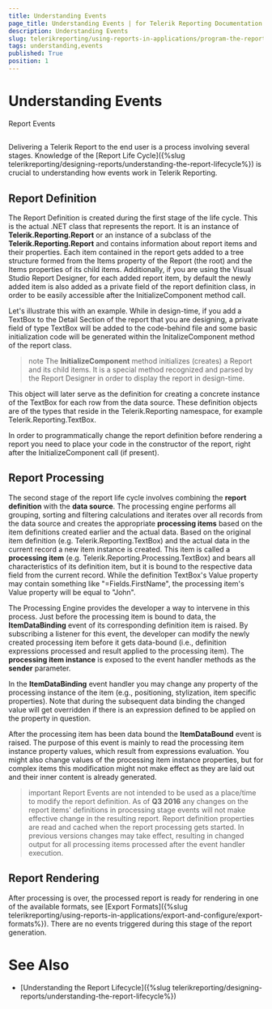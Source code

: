 ```yaml
---
title: Understanding Events
page_title: Understanding Events | for Telerik Reporting Documentation
description: Understanding Events
slug: telerikreporting/using-reports-in-applications/program-the-report-definition/report-events/understanding-events
tags: understanding,events
published: True
position: 1
---
```


# Understanding Events



Report Events
      

## 

Delivering a Telerik Report to the end user is a process involving several stages. Knowledge of the
          [Report Life Cycle]({%slug telerikreporting/designing-reports/understanding-the-report-lifecycle%}) is crucial to understanding how events work in
          Telerik Reporting.
        

## Report Definition

The Report Definition is created during the first stage of the life cycle. This is the actual .NET class
          that represents the report. It is an instance of __Telerik.Reporting.Report__ or an instance of a subclass of the 
          __Telerik.Reporting.Report__ and contains information
          about report items and their properties. Each item contained in the report gets added to a tree structure formed 
          from the Items property of the Report (the root) and the Items properties of its child items. 
          Additionally, if you are using the Visual Studio Report Designer,
          for each added report item, by default the newly added item is also added as a private field of the report definition class,
          in order to be easily accessible after the InitializeComponent method call.
        

Let's illustrate this with an example. While in design-time, if you add a TextBox to the Detail Section of the report
          that you are designing, a private field of type TextBox will be added to the code-behind file and some basic initialization code
          will be generated within the InitalizeComponent method of the report class.
        

>note The __InitializeComponent__ method initializes (creates) a Report and its
            child items. It is a special method recognized and parsed by the Report Designer in order to display the report in
            design-time.
>


This object will later serve as the definition for creating a concrete instance of the TextBox for each row from the
          data source. These definition objects are of the types that reside in the Telerik.Reporting namespace, for example
          Telerik.Reporting.TextBox.
        

In order to programmatically change the report definition before rendering a report you need to place your code in the constructor of the report, 
          right after the InitializeComponent call (if present).
        

## Report Processing

The second stage of the report life cycle involves combining the __report definition__
          with the __data source__. The processing engine performs all grouping, sorting and
          filtering calculations and iterates over all records from the data source and creates the appropriate
          __processing items__ based on the item definitions created earlier and the actual data.
          Based on the original item definition (e.g. Telerik.Reporting.TextBox) and the actual data in the current
          record a new item instance is created. This item is called a __processing item__ 
          (e.g. Telerik.Reporting.Processing.TextBox)
          and bears all characteristics of its definition item, but it is bound to the respective data field from the current
          record. While the definition TextBox's Value property may contain something like "=Fields.FirstName", the processing
          item's Value property will be equal to "John".
        

The Processing Engine provides the developer a way to intervene in this process. Just before the
          processing item is bound to data, the __ItemDataBinding__ event of its corresponding definition item
          is raised. By subscribing a listener for this event, the developer can modify the newly created processing item before it gets data-bound
          (i.e., definition expressions processed and result applied to the processing item).
          The __processing item instance__ is exposed to the event handler methods as 
          the __sender__ parameter.
        

In the __ItemDataBinding__ event handler you may change any property of the processing instance of the item
          (e.g., positioning, stylization, item specific properties). Note that during the subsequent data binding the changed value 
          will get overridden if there is an expression defined to be applied on the property in question.
        

After the processing item has been data bound the __ItemDataBound__ event
          is raised. The purpose of this event is mainly to read the processing item instance property values,
          which result from expressions evaluation. You might also change values of the processing item instance properties,
          but for complex items this modification might not make effect as they are laid out and their inner content is already generated.
        

>important Report Events are not intended to be used as a place/time to modify the report definition.
            As of __Q3 2016__ any changes on the report items' definitions
            in processing stage events will not make effective change in the resulting report.
            Report definition properties are read and cached when the report processing gets started.
            In previous versions changes may take effect, resulting in changed output for all processing items 
            processed after the event handler execution.
>


## Report Rendering

After processing is over, the processed report is ready for rendering in one of the available formats, see [Export Formats]({%slug telerikreporting/using-reports-in-applications/export-and-configure/export-formats%}).
          There are no events triggered during this stage of the report generation.
        

# See Also

 * [Understanding the Report Lifecycle]({%slug telerikreporting/designing-reports/understanding-the-report-lifecycle%})
